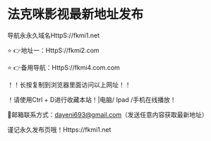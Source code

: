 # 法克咪影视最新地址发布

  导航永永久域名HttpS://fkmi1.net
  
 ⭐️ 👉地址一：HttpS://fkmi2.com
 
 ⭐️ 👉备用导航：HttpS://fkmi4.com.com
 
 ！️！️长按复制到浏览器里面访问以上网址！️！️
 
 ！️请使用Ctrl + D进行收藏本站！|电脑/ Ipad /手机在线播放！️
 
 📧邮箱联系方式：dayeni693@gmail.com（发送任意内容获取最新地址）
 
 谨记永久发布页哦！Https://fkmi1.net
